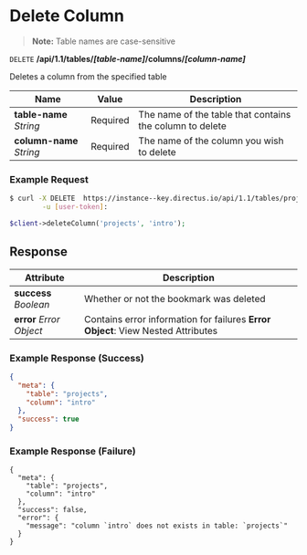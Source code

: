 # Delete Column

> **Note:** Table names are case-sensitive

<span class="request">`DELETE` **/api/1.1/tables/_[table-name]_/columns/_[column-name]_**</span>

<span class="description">Deletes a column from the specified table</span>

<span class="arguments">Name</span> | Value | Description
------------------ | ----- | -----------
**table-name** _String_             | <span class="required">Required</span>    | The name of the table that contains the column to delete
**column-name** _String_            | <span class="required">Required</span>    | The name of the column you wish to delete

### Example Request

```bash
$ curl -X DELETE  https://instance--key.directus.io/api/1.1/tables/projects/columns/intro \
        -u [user-token]:
```

```php
$client->deleteColumn('projects', 'intro');
```

## Response

<span class="attributes">Attribute</span> | Description
--------|------------
**success** _Boolean_ | Whether or not the bookmark was deleted
**error** _Error Object_ | Contains error information for failures <a class="object">**Error Object**: View Nested Attributes</a>

### Example Response (Success)

```json
{
  "meta": {
    "table": "projects",
    "column": "intro"
  },
  "success": true
}
```

### Example Response (Failure)

```
{
  "meta": {
    "table": "projects",
    "column": "intro"
  },
  "success": false,
  "error": {
    "message": "column `intro` does not exists in table: `projects`"
  }
}
```
